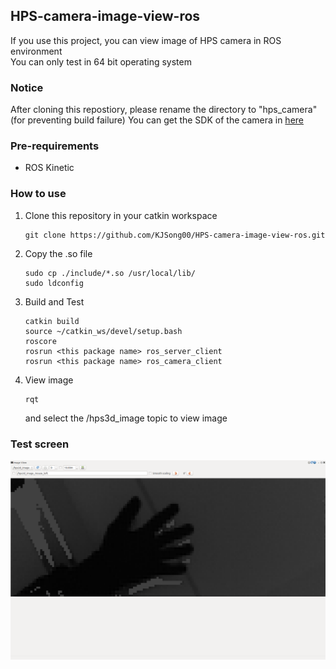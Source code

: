 ## HPS-camera-image-view-ros

If you use this project, you can view image of HPS camera in ROS environment<br>
You can only test in 64 bit operating system

### Notice
After cloning this repostiory, please rename the directory to "hps_camera"(for preventing build failure)
You can get the SDK of the camera in [here](https://github.com/SeeedDocument/Outsourcing/raw/master/101990386/Doc/HPS3D-SDK%20software%20and%20manual.zip)

### Pre-requirements
* ROS Kinetic

### How to use
1. Clone this repository in your catkin workspace
    ```
    git clone https://github.com/KJSong00/HPS-camera-image-view-ros.git
    ```
2. Copy the .so file 
    ```
    sudo cp ./include/*.so /usr/local/lib/
    sudo ldconfig
    ```

3. Build and Test
    ```
    catkin build
    source ~/catkin_ws/devel/setup.bash
    roscore
    rosrun <this package name> ros_server_client
    rosrun <this package name> ros_camera_client
    ````

4. View image
    ```
    rqt
    ```
    and select the /hps3d_image topic to view image

### Test screen
<img src="https://github.com/KJSong00/HPS-camera-image-view-ros/blob/master/img/test_screen.png">
